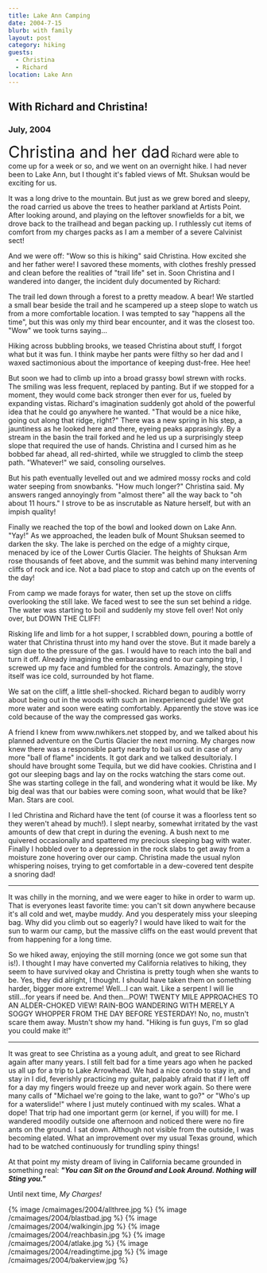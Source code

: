 ```yaml
---
title: Lake Ann Camping
date: 2004-7-15
blurb: with family
layout: post
category: hiking
guests:
  - Christina
  - Richard
location: Lake Ann
---
```


<h2>With Richard and Christina!</h2>
<h3>July, 2004</h3>

<p>
<font size=+3>Christina and her dad</font> Richard were able to come up for a week or so, and we went
on an overnight hike. I had never been to Lake Ann, but I thought it's fabled
views of Mt. Shuksan would be exciting for us.
</p>
<p>
It was a long drive to the mountain. But just as we grew bored and sleepy, the
road carried us above the trees to heather parkland at Artists Point. After looking
around, and playing on the leftover snowfields for a bit, we drove back to the 
trailhead and began packing up. I ruthlessly cut items of comfort from my 
charges packs as I am a member of a severe Calvinist sect!
</p>
<p>
And we were off: "Wow so this is hiking" said Christina. How excited she and her
father were! I savored these moments, with clothes freshly pressed and clean before
the realities of "trail life" set in. Soon Christina and I wandered into danger,
the incident duly documented by Richard:
</p>
<p>
The trail led down through a forest to a pretty meadow. A bear! We startled a
small bear beside the trail and he scampered up a steep slope to watch us from a
more comfortable location. I was tempted to say "happens all the time", but this
was only my third bear encounter, and it was the closest too. "Wow" we took turns
saying...
</p>
<p>
Hiking across bubbling brooks, we teased Christina about stuff, I forgot what but
it was fun. I think maybe her pants were filthy so her dad and I waxed
sactimonious about the importance of keeping dust-free. Hee hee!
</p>
<p>
But soon we had to climb up into a broad grassy bowl strewn with rocks. The smiling
was less frequent, replaced by panting. But if we stopped for a moment, they would
come back stronger then ever for us, fueled by expanding vistas. Richard's
imagination suddenly got ahold of the powerful idea that he could go anywhere
he wanted. "That would be a nice hike, going out along that ridge, right?"
There was a new spring in his step, a jauntiness as he looked here and there,
eyeing peaks apprasingly. By a stream in the basin the trail forked and he
led us up a surprisingly steep slope that required the use of hands. Christina
and I cursed him as he bobbed far ahead, all red-shirted, while we struggled to
climb the steep path. "Whatever!" we said, consoling ourselves. 
</p>
<p>
But his path eventually levelled out and we admired mossy rocks and cold
water seeping from snowbanks. "How much longer?" Christina said. My answers
ranged annoyingly from "almost there" all the way back to "oh about 11 hours."
I strove to be as inscrutable as Nature herself, but with an impish quality!
</p>
<p>
Finally we reached the top of the bowl and looked down on Lake Ann. "Yay!"
As we approached, the leaden bulk of Mount Shuksan seemed to darken the sky.
The lake is perched on the edge of a mighty cirque, menaced by ice
of the Lower Curtis Glacier.  The heights of Shuksan Arm rose thousands of
feet above, and the summit was behind many intervening cliffs of rock and ice.
Not a bad place to stop and catch up on the events of the day!
</p>
<p>
From camp we made forays for water, then set up the stove on cliffs overlooking
the still lake. We faced west to see the sun set behind a ridge. The water
was starting to boil and suddenly my stove fell over! Not only over, but
DOWN THE CLIFF!
</p>
<p>
Risking life and limb for a hot supper, I scrabbled down, pouring a bottle of
water that Christina thrust into my hand over the stove. But it made
barely a sign due to the pressure of the gas. I would have to reach into the
ball and turn it off. Already imagining the embarassing end to our 
camping trip, I screwed up my face and fumbled for the controls. Amazingly,
the stove itself was ice cold, surrounded by hot flame. 
</p>
<p>
We sat on the cliff, a little shell-shocked. Richard began to audibly worry about
being out in the woods with such an inexperienced guide! We got more water
and soon were eating comfortably. Apparently the stove was ice cold because of
the way the compressed gas works. 
</p>
<p>
A friend I knew from www.nwhikers.net stopped by, and we talked about his
planned adventure on the Curtis Glacier the next morning. My charges now knew there
was a responsible party nearby to bail us out in case of any more "ball of flame"
incidents. It got dark and we talked desultorialy. I should have brought some
Tequila, but we did have cookies. Christina and I got our sleeping bags and lay
on the rocks watching the stars come out. She was starting college in the fall,
and wondering what it would be like. My big deal was that our babies were coming
soon, what would that be like? Man. Stars are cool.
</p>
<p>
I led Christina and Richard have the tent (of course it was a floorless
tent so they weren't ahead by much!). I slept nearby, somewhat irritated by the
vast amounts of dew that crept in during the evening. A bush next to me quivered
occasionally and spattered my precious sleeping bag with water. Finally I hobbled
over to a depression in the rock slabs to get away from a moisture zone hovering
over our camp. Christina made the usual nylon whispering noises, trying to get
comfortable in a dew-covered tent despite a snoring dad!
</p>
<p>
<hr>
</p>
<p>
It was chilly in the morning, and we were eager to hike in order to warm up.
That is everyones least favorite time: you can't sit down anywhere because it's all
cold and wet, maybe muddy. And you desperately miss your sleeping bag. Why did you
climb out so eagerly? I would have liked to wait for the sun to warm our camp, but 
the massive cliffs on the east would prevent that from happening for a long time.
</p>
<p>
So we hiked away, enjoying the still morning (once we got some sun that is!).
I thought I may have converted my California relatives to hiking, they seem to
have survived okay and Christina is pretty tough when she wants to be. Yes,
they did alright, I thought. I should have taken them on something harder, bigger
more extreme! Well...I can wait. Like a serpent I will lie still...for years
if need be. And then...POW! TWENTY MILE APPROACHES TO AN ALDER-CHOKED VIEW!
RAIN-BOG WANDERING WITH MERELY A SOGGY WHOPPER FROM THE DAY BEFORE YESTERDAY!
No, no, mustn't scare them away. Mustn't show my hand. "Hiking is fun guys, I'm
so glad you could make it!"
</p>
<p>
<hr>
</p>
<p>
It was great to see Christina as a young adult, and great to see Richard again
after many years. I still felt bad for a time years ago when he packed us all up
for a trip to Lake Arrowhead. We had a nice condo to stay in, and stay in I did,
feverishly practicing my guitar, palpably afraid that if I left off for a day
my fingers would freeze up and never work again. So there were many calls of
"Michael we're going to the lake, want to go?" or "Who's up for a waterslide!"
where I just mutely continued with my scales. What a dope! That trip had
one important germ (or kernel, if you will) for me. I wandered moodily outside
one afternoon and noticed there were no fire ants on the ground. I sat down.
Although not visible from the outside, I was becoming elated. What an improvement
over my usual Texas ground, which had to be watched continuously for trundling
spiny things! 
</p>
<p>
At that point my misty dream of living in California became
grounded in something real: <b><i>"You can Sit on the Ground and Look Around. Nothing
will Sting you."</i></b> 
</p>
<p>
Until next time, <i>My Charges!</i>
</p>

{% image /cmaimages/2004/allthree.jpg %}
{% image /cmaimages/2004/blastbad.jpg %}
{% image /cmaimages/2004/walkingin.jpg %}
{% image /cmaimages/2004/reachbasin.jpg %}
{% image /cmaimages/2004/atlake.jpg %}
{% image /cmaimages/2004/readingtime.jpg %}
{% image /cmaimages/2004/bakerview.jpg %}

